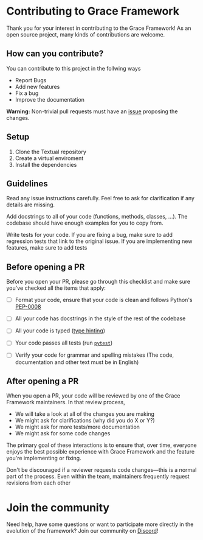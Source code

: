 # Contributing to Grace Framework
Thank you for your interest in contributing to the Grace Framework! As an open source project, many kinds of contributions are welcome.

## How can you contribute?
You can contribute to this project in the follwing ways

- Report Bugs
- Add new features
- Fix a bug
- Improve the documentation

**Warning:** Non-trivial pull requests must have an [issue](https://github.com/Code-Society-Lab/grace-framework/issues) proposing the changes.

## Setup
1. Clone the Textual repository
2. Create a virtual enviroment
3. Install the dependencies

## Guidelines
Read any issue instructions carefully. Feel free to ask for clarification if any details are missing.

Add docstrings to all of your code (functions, methods, classes, ...). The codebase should have enough examples for you to copy from.

Write tests for your code.
    If you are fixing a bug, make sure to add regression tests that link to the original issue.
    If you are implementing new features, make sure to add tests

## Before opening a PR

Before you open your PR, please go through this checklist and make sure you've checked all the items that apply:

- [ ] Format your code, ensure that your code is clean and follows Python's [PEP-0008](https://www.python.org/dev/peps/pep-0008/)
- [ ] All your code has docstrings in the style of the rest of the codebase
- [ ] All your code is typed ([type hinting](https://docs.python.org/3/library/typing.html))
- [ ] Your code passes all tests (run [`pytest`](https://docs.pytest.org/en/stable/))
- [ ] Verify your code for grammar and spelling mistakes (The code, documentation and other text must be in English)


## After opening a PR
When you open a PR, your code will be reviewed by one of the Grace Framework maintainers. In that review process,

- We will take a look at all of the changes you are making
- We might ask for clarifications (why did you do X or Y?)
- We might ask for more tests/more documentation
- We might ask for some code changes

The primary goal of these interactions is to ensure that, over time, everyone enjoys the best possible experience with Grace Framework and the feature you're implementing or fixing.

Don't be discouraged if a reviewer requests code changes—this is a normal part of the process. Even within the team, maintainers frequently request revisions from each other

# Join the community
Need help, have some questions or want to participate more directly in the evolution of the framework? Join our community on [Discord](https://discord.gg/6GEF9H9m)!
